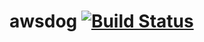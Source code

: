 # awsdog [![Build Status](https://travis-ci.org/Sviatik/awsdog.svg?branch=master)](https://travis-ci.org/Sviatik/awsdog)
